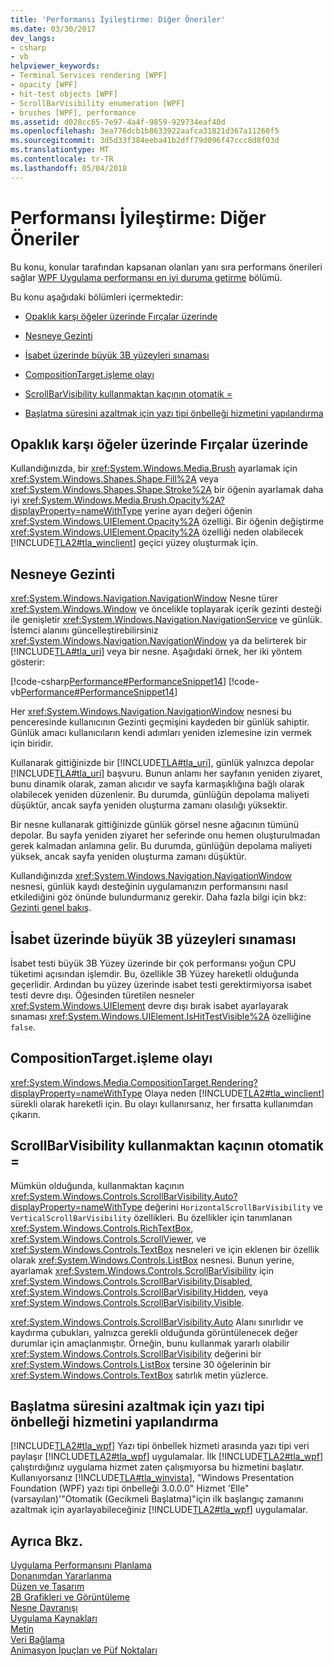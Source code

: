```yaml
---
title: 'Performansı İyileştirme: Diğer Öneriler'
ms.date: 03/30/2017
dev_langs:
- csharp
- vb
helpviewer_keywords:
- Terminal Services rendering [WPF]
- opacity [WPF]
- hit-test objects [WPF]
- ScrollBarVisibility enumeration [WPF]
- brushes [WPF], performance
ms.assetid: d028cc65-7e97-4a4f-9859-929734eaf40d
ms.openlocfilehash: 3ea776dcb1b8633922aafca31821d367a11260f5
ms.sourcegitcommit: 3d5d33f384eeba41b2dff79d096f47ccc8d8f03d
ms.translationtype: MT
ms.contentlocale: tr-TR
ms.lasthandoff: 05/04/2018
---
```

# <a name="optimizing-performance-other-recommendations"></a>Performansı İyileştirme: Diğer Öneriler
<a name="introduction"></a> Bu konu, konular tarafından kapsanan olanları yanı sıra performans önerileri sağlar [WPF Uygulama performansı en iyi duruma getirme](../../../../docs/framework/wpf/advanced/optimizing-wpf-application-performance.md) bölümü.  
  
 Bu konu aşağıdaki bölümleri içermektedir:  
  
-   [Opaklık karşı öğeler üzerinde Fırçalar üzerinde](#Opacity)  
  
-   [Nesneye Gezinti](#Navigation_Objects)  
  
-   [İsabet üzerinde büyük 3B yüzeyleri sınaması](#Hit_Testing)  
  
-   [CompositionTarget.işleme olayı](#CompositionTarget_Rendering_Event)  
  
-   [ScrollBarVisibility kullanmaktan kaçının otomatik =](#Avoid_Using_ScrollBarVisibility)  
  
-   [Başlatma süresini azaltmak için yazı tipi önbelleği hizmetini yapılandırma](#FontCache)  
  
<a name="Opacity"></a>   
## <a name="opacity-on-brushes-versus-opacity-on-elements"></a>Opaklık karşı öğeler üzerinde Fırçalar üzerinde  
 Kullandığınızda, bir <xref:System.Windows.Media.Brush> ayarlamak için <xref:System.Windows.Shapes.Shape.Fill%2A> veya <xref:System.Windows.Shapes.Shape.Stroke%2A> bir öğenin ayarlamak daha iyi <xref:System.Windows.Media.Brush.Opacity%2A?displayProperty=nameWithType> yerine ayarı değeri öğenin <xref:System.Windows.UIElement.Opacity%2A> özelliği. Bir öğenin değiştirme <xref:System.Windows.UIElement.Opacity%2A> özelliği neden olabilecek [!INCLUDE[TLA2#tla_winclient](../../../../includes/tla2sharptla-winclient-md.md)] geçici yüzey oluşturmak için.  
  
<a name="Navigation_Objects"></a>   
## <a name="navigation-to-object"></a>Nesneye Gezinti  
 <xref:System.Windows.Navigation.NavigationWindow> Nesne türer <xref:System.Windows.Window> ve öncelikle toplayarak içerik gezinti desteği ile genişletir <xref:System.Windows.Navigation.NavigationService> ve günlük. İstemci alanını güncelleştirebilirsiniz <xref:System.Windows.Navigation.NavigationWindow> ya da belirterek bir [!INCLUDE[TLA#tla_uri](../../../../includes/tlasharptla-uri-md.md)] veya bir nesne. Aşağıdaki örnek, her iki yöntem gösterir:  
  
 [!code-csharp[Performance#PerformanceSnippet14](../../../../samples/snippets/csharp/VS_Snippets_Wpf/Performance/CSharp/TestNavigation.xaml.cs#performancesnippet14)]
 [!code-vb[Performance#PerformanceSnippet14](../../../../samples/snippets/visualbasic/VS_Snippets_Wpf/Performance/visualbasic/testnavigation.xaml.vb#performancesnippet14)]  
  
 Her <xref:System.Windows.Navigation.NavigationWindow> nesnesi bu penceresinde kullanıcının Gezinti geçmişini kaydeden bir günlük sahiptir. Günlük amacı kullanıcıların kendi adımları yeniden izlemesine izin vermek için biridir.  
  
 Kullanarak gittiğinizde bir [!INCLUDE[TLA#tla_uri](../../../../includes/tlasharptla-uri-md.md)], günlük yalnızca depolar [!INCLUDE[TLA#tla_uri](../../../../includes/tlasharptla-uri-md.md)] başvuru. Bunun anlamı her sayfanın yeniden ziyaret, bunu dinamik olarak, zaman alıcıdır ve sayfa karmaşıklığına bağlı olarak olabilecek yeniden düzenlenir. Bu durumda, günlüğün depolama maliyeti düşüktür, ancak sayfa yeniden oluşturma zamanı olasılığı yüksektir.  
  
 Bir nesne kullanarak gittiğinizde günlük görsel nesne ağacının tümünü depolar. Bu sayfa yeniden ziyaret her seferinde onu hemen oluşturulmadan gerek kalmadan anlamına gelir. Bu durumda, günlüğün depolama maliyeti yüksek, ancak sayfa yeniden oluşturma zamanı düşüktür.  
  
 Kullandığınızda <xref:System.Windows.Navigation.NavigationWindow> nesnesi, günlük kaydı desteğinin uygulamanızın performansını nasıl etkilediğini göz önünde bulundurmanız gerekir. Daha fazla bilgi için bkz: [Gezinti genel bakış](../../../../docs/framework/wpf/app-development/navigation-overview.md).  
  
<a name="Hit_Testing"></a>   
## <a name="hit-testing-on-large-3d-surfaces"></a>İsabet üzerinde büyük 3B yüzeyleri sınaması  
 İsabet testi büyük 3B Yüzey üzerinde bir çok performansı yoğun CPU tüketimi açısından işlemdir. Bu, özellikle 3B Yüzey hareketli olduğunda geçerlidir. Ardından bu yüzey üzerinde isabet testi gerektirmiyorsa isabet testi devre dışı. Öğesinden türetilen nesneler <xref:System.Windows.UIElement> devre dışı bırak isabet ayarlayarak sınaması <xref:System.Windows.UIElement.IsHitTestVisible%2A> özelliğine `false`.  
  
<a name="CompositionTarget_Rendering_Event"></a>   
## <a name="compositiontargetrendering-event"></a>CompositionTarget.işleme olayı  
 <xref:System.Windows.Media.CompositionTarget.Rendering?displayProperty=nameWithType> Olaya neden [!INCLUDE[TLA2#tla_winclient](../../../../includes/tla2sharptla-winclient-md.md)] sürekli olarak hareketli için. Bu olayı kullanırsanız, her fırsatta kullanımdan çıkarın.  
  
<a name="Avoid_Using_ScrollBarVisibility"></a>   
## <a name="avoid-using-scrollbarvisibilityauto"></a>ScrollBarVisibility kullanmaktan kaçının otomatik =  
 Mümkün olduğunda, kullanmaktan kaçının <xref:System.Windows.Controls.ScrollBarVisibility.Auto?displayProperty=nameWithType> değerini `HorizontalScrollBarVisibility` ve `VerticalScrollBarVisibility` özellikleri. Bu özellikler için tanımlanan <xref:System.Windows.Controls.RichTextBox>, <xref:System.Windows.Controls.ScrollViewer>, ve <xref:System.Windows.Controls.TextBox> nesneleri ve için eklenen bir özellik olarak <xref:System.Windows.Controls.ListBox> nesnesi. Bunun yerine, ayarlamak <xref:System.Windows.Controls.ScrollBarVisibility> için <xref:System.Windows.Controls.ScrollBarVisibility.Disabled>, <xref:System.Windows.Controls.ScrollBarVisibility.Hidden>, veya <xref:System.Windows.Controls.ScrollBarVisibility.Visible>.  
  
 <xref:System.Windows.Controls.ScrollBarVisibility.Auto> Alanı sınırlıdır ve kaydırma çubukları, yalnızca gerekli olduğunda görüntülenecek değer durumlar için amaçlanmıştır. Örneğin, bunu kullanmak yararlı olabilir <xref:System.Windows.Controls.ScrollBarVisibility> değerini bir <xref:System.Windows.Controls.ListBox> tersine 30 öğelerinin bir <xref:System.Windows.Controls.TextBox> satırlık metin yüzlerce.  
  
<a name="FontCache"></a>   
## <a name="configure-font-cache-service-to-reduce-start-up-time"></a>Başlatma süresini azaltmak için yazı tipi önbelleği hizmetini yapılandırma  
 [!INCLUDE[TLA2#tla_wpf](../../../../includes/tla2sharptla-wpf-md.md)] Yazı tipi önbellek hizmeti arasında yazı tipi veri paylaşır [!INCLUDE[TLA2#tla_wpf](../../../../includes/tla2sharptla-wpf-md.md)] uygulamalar. İlk [!INCLUDE[TLA2#tla_wpf](../../../../includes/tla2sharptla-wpf-md.md)] çalıştırdığınız uygulama hizmet zaten çalışmıyorsa bu hizmetini başlatır. Kullanıyorsanız [!INCLUDE[TLA#tla_winvista](../../../../includes/tlasharptla-winvista-md.md)], "Windows Presentation Foundation (WPF) yazı tipi önbelleği 3.0.0.0" Hizmet 'Elle"(varsayılan)'"Otomatik (Gecikmeli Başlatma)"için ilk başlangıç zamanını azaltmak için ayarlayabileceğiniz [!INCLUDE[TLA2#tla_wpf](../../../../includes/tla2sharptla-wpf-md.md)] uygulamalar.  
  
## <a name="see-also"></a>Ayrıca Bkz.  
 [Uygulama Performansını Planlama](../../../../docs/framework/wpf/advanced/planning-for-application-performance.md)  
 [Donanımdan Yararlanma](../../../../docs/framework/wpf/advanced/optimizing-performance-taking-advantage-of-hardware.md)  
 [Düzen ve Tasarım](../../../../docs/framework/wpf/advanced/optimizing-performance-layout-and-design.md)  
 [2B Grafikleri ve Görüntüleme](../../../../docs/framework/wpf/advanced/optimizing-performance-2d-graphics-and-imaging.md)  
 [Nesne Davranışı](../../../../docs/framework/wpf/advanced/optimizing-performance-object-behavior.md)  
 [Uygulama Kaynakları](../../../../docs/framework/wpf/advanced/optimizing-performance-application-resources.md)  
 [Metin](../../../../docs/framework/wpf/advanced/optimizing-performance-text.md)  
 [Veri Bağlama](../../../../docs/framework/wpf/advanced/optimizing-performance-data-binding.md)  
 [Animasyon İpuçları ve Püf Noktaları](../../../../docs/framework/wpf/graphics-multimedia/animation-tips-and-tricks.md)
